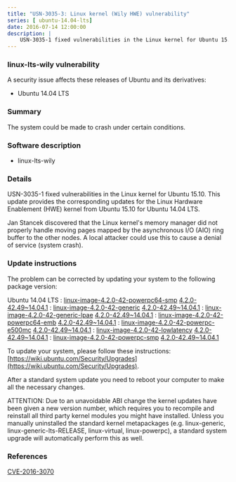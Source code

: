 ```yaml
---
title: "USN-3035-3: Linux kernel (Wily HWE) vulnerability"
series: [ ubuntu-14.04-lts]
date: 2016-07-14 12:00:00
description: |
    USN-3035-1 fixed vulnerabilities in the Linux kernel for Ubuntu 15.10. This update provides the corresponding updates for the Linux Hardware Enablement (HWE) kernel from Ubuntu 15.10 for Ubuntu 14.04 LTS.
--- 
```

 
### linux-lts-wily vulnerability

A security issue affects these releases of Ubuntu and its derivatives:

* Ubuntu 14.04 LTS

### Summary

The system could be made to crash under certain conditions. 

### Software description

* linux-lts-wily 

### Details

USN-3035-1 fixed vulnerabilities in the Linux kernel for Ubuntu 15.10. This update provides the corresponding updates for the Linux Hardware Enablement (HWE) kernel from Ubuntu 15.10 for Ubuntu 14.04 LTS.

Jan Stancek discovered that the Linux kernel&#39;s memory manager did not properly handle moving pages mapped by the asynchronous I/O (AIO) ring buffer to the other nodes. A local attacker could use this to cause a denial of service (system crash). 

### Update instructions

The problem can be corrected by updating your system to the following package version:

Ubuntu 14.04 LTS
 : [linux-image-4.2.0-42-powerpc64-smp](https://launchpad.net/ubuntu/+source/linux-lts-wily) <span> [4.2.0-42.49~14.04.1](https://launchpad.net/ubuntu/+source/linux-lts-wily/4.2.0-42.49~14.04.1) </span> 
 : [linux-image-4.2.0-42-generic](https://launchpad.net/ubuntu/+source/linux-lts-wily) <span> [4.2.0-42.49~14.04.1](https://launchpad.net/ubuntu/+source/linux-lts-wily/4.2.0-42.49~14.04.1) </span> 
 : [linux-image-4.2.0-42-generic-lpae](https://launchpad.net/ubuntu/+source/linux-lts-wily) <span> [4.2.0-42.49~14.04.1](https://launchpad.net/ubuntu/+source/linux-lts-wily/4.2.0-42.49~14.04.1) </span> 
 : [linux-image-4.2.0-42-powerpc64-emb](https://launchpad.net/ubuntu/+source/linux-lts-wily) <span> [4.2.0-42.49~14.04.1](https://launchpad.net/ubuntu/+source/linux-lts-wily/4.2.0-42.49~14.04.1) </span> 
 : [linux-image-4.2.0-42-powerpc-e500mc](https://launchpad.net/ubuntu/+source/linux-lts-wily) <span> [4.2.0-42.49~14.04.1](https://launchpad.net/ubuntu/+source/linux-lts-wily/4.2.0-42.49~14.04.1) </span> 
 : [linux-image-4.2.0-42-lowlatency](https://launchpad.net/ubuntu/+source/linux-lts-wily) <span> [4.2.0-42.49~14.04.1](https://launchpad.net/ubuntu/+source/linux-lts-wily/4.2.0-42.49~14.04.1) </span> 
 : [linux-image-4.2.0-42-powerpc-smp](https://launchpad.net/ubuntu/+source/linux-lts-wily) <span> [4.2.0-42.49~14.04.1](https://launchpad.net/ubuntu/+source/linux-lts-wily/4.2.0-42.49~14.04.1) </span> 

To update your system, please follow these instructions: [https://wiki.ubuntu.com/Security/Upgrades](https://wiki.ubuntu.com/Security/Upgrades).

After a standard system update you need to reboot your computer to make all the necessary changes.

ATTENTION: Due to an unavoidable ABI change the kernel updates have been given a new version number, which requires you to recompile and reinstall all third party kernel modules you might have installed. Unless you manually uninstalled the standard kernel metapackages (e.g. linux-generic, linux-generic-lts-RELEASE, linux-virtual, linux-powerpc), a standard system upgrade will automatically perform this as well. 

### References

 [CVE-2016-3070](http://people.ubuntu.com/~ubuntu-security/cve/CVE-2016-3070)
 
